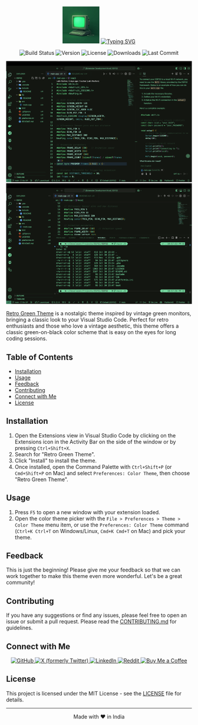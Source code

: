 <p align="center">
  <img src="assets/icon.png" alt="Theme Icon" width="100" height="100" >
  <a href="https://git.io/typing-svg">
    <img src="https://readme-typing-svg.demolab.com?font=Silkscreen&size=40&pause=1000&color=46D999&background=121611&center=true&vCenter=true&width=500&height=100&lines=Retro+Green+Theme" alt="Typing SVG">
  </a>
</p>

<p align="center">
  <img src="https://github.com/Lelin07/retro-green-theme/actions/workflows/publish.yml/badge.svg?style=flat" alt="Build Status" height="25">
  <img src="https://img.shields.io/visual-studio-marketplace/v/LelinPadhan.retro-green-theme-vscode?style=flat&color=blue" alt="Version" height="25">
  <img src="https://img.shields.io/github/license/Lelin07/retro-green-theme?style=flat&color=c28f02" alt="License" height="25">
  <img src="https://img.shields.io/visual-studio-marketplace/d/LelinPadhan.retro-green-theme-vscode?style=flat&color=262626" alt="Downloads" height="25">
  <img src="https://img.shields.io/github/last-commit/Lelin07/retro-green-theme?style=flat&color=01335e" alt="Last Commit" height="25">
</p>

![Main Interface](assets/screenshot_one.png)
![Feature Highlight](assets/screenshot_two.png)

[Retro Green Theme](https://marketplace.visualstudio.com/items?itemName=LelinPadhan.retro-green-theme-vscode) is a nostalgic theme inspired by vintage green monitors, bringing a classic look to your Visual Studio Code. Perfect for retro enthusiasts and those who love a vintage aesthetic, this theme offers a classic green-on-black color scheme that is easy on the eyes for long coding sessions. 

## Table of Contents

- [Installation](#installation)
- [Usage](#usage)
- [Feedback](#feedback)
- [Contributing](#contributing)
- [Connect with Me](#connect-with-me)
- [License](#license)

## Installation

1. Open the Extensions view in Visual Studio Code by clicking on the Extensions icon in the Activity Bar on the side of the window or by pressing `Ctrl+Shift+X`.
2. Search for "Retro Green Theme".
3. Click "Install" to install the theme.
4. Once installed, open the Command Palette with `Ctrl+Shift+P` (or `Cmd+Shift+P` on Mac) and select `Preferences: Color Theme`, then choose "Retro Green Theme".

## Usage

1. Press `F5` to open a new window with your extension loaded.
2. Open the color theme picker with the `File > Preferences > Theme > Color Theme` menu item, or use the `Preferences: Color Theme` command (`Ctrl+K Ctrl+T` on Windows/Linux, `Cmd+K Cmd+T` on Mac) and pick your theme.

## Feedback

This is just the beginning! Please give me your feedback so that we can work together to make this theme even more wonderful. Let's be a great community!

## Contributing

If you have any suggestions or find any issues, please feel free to open an issue or submit a pull request. Please read the [CONTRIBUTING.md](CONTRIBUTING.md) for guidelines.

## Connect with Me

<p align="center">
  <a href="https://github.com/Lelin07">
    <img src="https://img.shields.io/badge/-GitHub-181717?style=flat&logo=github&logoColor=white" alt="GitHub">
  </a>
  <a href="https://x.com/Dev_Lelin">
    <img src="https://img.shields.io/badge/-Twitter-1DA1F2?style=flat&logo=x&logoColor=white" alt="X (formerly Twitter)">
  </a>
  <a href="https://www.linkedin.com/in/lelin07/">
    <img src="https://img.shields.io/badge/-LinkedIn-0077B5?style=flat&logo=linkedin&logoColor=white" alt="LinkedIn">
  </a>
  <a href="https://www.reddit.com/user/PrimeCodes/">
    <img src="https://img.shields.io/badge/-Reddit-FF4500?style=flat&logo=reddit&logoColor=white" alt="Reddit">
  </a>
  <a href="https://www.buymeacoffee.com/lelin07">
    <img src="https://img.shields.io/badge/-Buy%20Me%20a%20Coffee-FFDD00?style=flat&logo=buy-me-a-coffee&logoColor=black" alt="Buy Me a Coffee">
  </a>
</p>

## License

This project is licensed under the MIT License - see the [LICENSE](LICENSE) file for details.

---
<p align="center">Made with ❤️ in India</p>